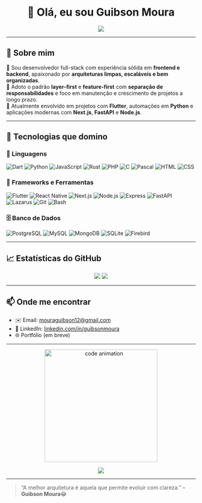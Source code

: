 <h1 align="center">👋 Olá, eu sou Guibson Moura</h1>

<p align="center">
  <img src="https://readme-typing-svg.demolab.com?font=Fira+Code&size=22&duration=3000&pause=1000&color=000000&center=true&width=435&lines=Desenvolvedor+Full+Stack+%F0%9F%92%BB;Especialista+em+Flutter+e+Clean+Architecture+🧼;Entusiasta+em+APIs+e+Banco+de+Dados+%F0%9F%93%81;Criador+de+interfaces+inteligentes+e+eficientes+💡" />
</p>

---

## 💼 Sobre mim

🎯 Sou desenvolvedor full-stack com experiência sólida em **frontend e backend**, apaixonado por **arquiteturas limpas, escaláveis e bem organizadas**.  
🧱 Adoto o padrão **layer-first** e **feature-first** com **separação de responsabilidades** e foco em manutenção e crescimento de projetos a longo prazo.  
🚀 Atualmente envolvido em projetos com **Flutter**, automações em **Python** e aplicações modernas com **Next.js**, **FastAPI** e **Node.js**.

---

## 🧠 Tecnologias que domino

### 🧾 Linguagens

![Dart](https://img.shields.io/badge/Dart-0175C2?style=for-the-badge&logo=dart&logoColor=white)
![Python](https://img.shields.io/badge/Python-3776AB?style=for-the-badge&logo=python&logoColor=white)
![JavaScript](https://img.shields.io/badge/JavaScript-F7DF1E?style=for-the-badge&logo=javascript&logoColor=black)
![Rust](https://img.shields.io/badge/Rust-000000?style=for-the-badge&logo=rust&logoColor=white)
![PHP](https://img.shields.io/badge/PHP-777BB4?style=for-the-badge&logo=php&logoColor=white)
![C](https://img.shields.io/badge/C-00599C?style=for-the-badge&logo=c&logoColor=white)
![Pascal](https://img.shields.io/badge/Pascal-ffffff?style=for-the-badge&logo=delphi&logoColor=red)
![HTML](https://img.shields.io/badge/HTML5-E34F26?style=for-the-badge&logo=html5&logoColor=white)
![CSS](https://img.shields.io/badge/CSS3-1572B6?style=for-the-badge&logo=css3&logoColor=white)

### 🚀 Frameworks e Ferramentas

![Flutter](https://img.shields.io/badge/Flutter-02569B?style=for-the-badge&logo=flutter&logoColor=white)
![React Native](https://img.shields.io/badge/React_Native-20232A?style=for-the-badge&logo=react&logoColor=61DAFB)
![Next.js](https://img.shields.io/badge/Next.js-000?style=for-the-badge&logo=nextdotjs&logoColor=white)
![Node.js](https://img.shields.io/badge/Node.js-339933?style=for-the-badge&logo=node.js&logoColor=white)
![Express](https://img.shields.io/badge/Express-000000?style=for-the-badge&logo=express&logoColor=white)
![FastAPI](https://img.shields.io/badge/FastAPI-005571?style=for-the-badge&logo=fastapi&logoColor=white)
![Lazarus](https://img.shields.io/badge/Lazarus-ffcc00?style=for-the-badge&logo=delphi&logoColor=black)
![Git](https://img.shields.io/badge/Git-F05032?style=for-the-badge&logo=git&logoColor=white)
![Bash](https://img.shields.io/badge/Bash-4EAA25?style=for-the-badge&logo=gnubash&logoColor=white)

### 🗄️ Banco de Dados

![PostgreSQL](https://img.shields.io/badge/PostgreSQL-336791?style=for-the-badge&logo=postgresql&logoColor=white)
![MySQL](https://img.shields.io/badge/MySQL-00758F?style=for-the-badge&logo=mysql&logoColor=white)
![MongoDB](https://img.shields.io/badge/MongoDB-4EA94B?style=for-the-badge&logo=mongodb&logoColor=white)
![SQLite](https://img.shields.io/badge/SQLite-07405E?style=for-the-badge&logo=sqlite&logoColor=white)
![Firebird](https://img.shields.io/badge/Firebird-E80C0C?style=for-the-badge&logo=firebird&logoColor=white)

---

## 📈 Estatísticas do GitHub

<p align="center">
  <img src="https://github-readme-stats.vercel.app/api/top-langs/?username=guibsonmoura&layout=compact&text_color=000&icon_color=000&bg_color=FFFFFF" />
  <img src="https://github-readme-stats.vercel.app/api?username=guibsonmoura&show_icons=true&text_color=000&icon_color=000&bg_color=FFFFFF" />
</p>

---

## 📫 Onde me encontrar

- ✉️ Email: [mouraguibson12@gmail.com](mailto:guibsondev@gmail.com)  
- 💼 LinkedIn: [linkedin.com/in/guibsonmoura](https://linkedin.com/in/guibsonmoura)  
- 🌐 Portfólio (em breve)

---

<p align="center">
  <img src="https://i.imgur.com/A6bWGFl.gif" alt="code animation" width="300"/>
</p>

<div align="center">
  <img src="https://img.shields.io/github/followers/guibsonmoura?label=Follow&style=social" />
</div>

---

> “A melhor arquitetura é aquela que permite evoluir com clareza.” – **Guibson Moura**😂
